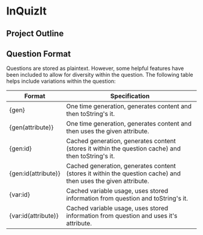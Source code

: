 # InQuizIt
## Project Outline


## Question Format
Questions are stored as plaintext. However, some helpful features have been included to allow for diversity within the question. The following table helps include variations within the question:

| Format               | Specification                              |
|----------------------|--------------------------------------------|
| {gen}                | One time generation, generates content and then toString's it.
| {gen(attribute)}     | One time generation, generates content and then uses the given attribute.
| {gen:id}             | Cached generation, generates content (stores it within the question cache) and then toString's it. 
| {gen:id(attribute)}  | Cached generation, generates content (stores it within the question cache) and then uses the given attribute.
| {var:id}             | Cached variable usage, uses stored information from question and toString's it.
| {var:id(attribute)}  | Cached variable usage, uses stored information from question and uses it's attribute.